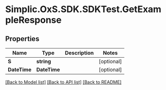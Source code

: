 # Simplic.OxS.SDK.SDKTest.GetExampleResponse

## Properties

Name | Type | Description | Notes
------------ | ------------- | ------------- | -------------
**S** | **string** |  | [optional] 
**DateTime** | **DateTime** |  | [optional] 

[[Back to Model list]](../README.md#documentation-for-models) [[Back to API list]](../README.md#documentation-for-api-endpoints) [[Back to README]](../README.md)

